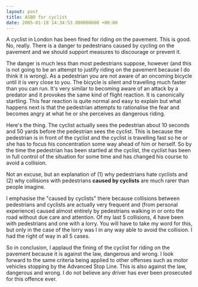 ```yaml
---
layout: post
title: ASBO for cyclist
date: 2005-01-18 14:34:53.000000000 +00:00
---
```

A cyclist in London has been fined for riding on the pavement. This is good. No, really. There is a danger to pedestrians caused by cycling on the pavement and we should support measures to discourage or prevent it.

The danger is much less than most pedestrians suppose, however (and this is not going to be an attempt to justify riding on the pavement because I do think it is wrong). As a pedestrian you are not aware of an oncoming bicycle until it is very close to you. The bicycle is silent and travelling much faster than you can run. It's very similar to becoming aware of an attack by a predator and it provokes the same kind of flight reaction. It is canonically startling. This fear reaction is quite normal and easy to explain but what happens next is that the pedestrian attempts to rationalise the fear and becomes angry at what he or she perceives as dangerous riding.

Here's the thing. The cyclist actually sees the pedestrian about 10 seconds and 50 yards before the pedestrian sees the cyclist. This is because the pedestrian is in front of the cyclist and the cyclist is travelling fast so he or she has to focus his concentration some way ahead of him or herself. So by the time the pedestrian has been startled at the cyclist, the cyclist has been in full control of the situation for some time and has changed his course to avoid a collision.

Not an excuse, but an explanation of (1) why pedestrians hate cyclists and (2) why collisions with pedestrians <strong>caused by cyclists</strong> are much rarer than people imagine.

I emphasise the "caused by cyclists" there because collisions between pedestrians and cyclists are actually very frequent and (from personal experience) caused almost entirely by pedestrians walking in or onto the road without due care and attention. Of my last 5 collisions, 4 have been with pedestrians and one with a lorry. You will have to take my word for this, but only in the case of the lorry was I in any way able to avoid the collision. I had the right of way in all 5 cases.

So in conclusion, I applaud the fining of the cyclist for riding on the pavement because it is against the law, dangerous and wrong. I look forward to the same criteria being applied to other offenses such as motor vehicles stopping by the Advanced Stop Line. This is also against the law, dangerous and wrong. I do not believe any driver has ever been prosecuted for this offence ever.
